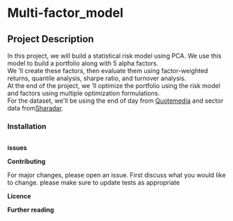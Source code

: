 # **Multi-factor_model**

## **Project Description**

In this project, we will build a statistical risk model using PCA. We use this model to build a portfolio along with 5 alpha factors.\
We ’ll create these factors, then evaluate them using factor-weighted returns, quantile analysis, sharpe ratio, and turnover analysis.\
At the end of the project, we ’ll optimize the portfolio using the risk model and factors using multiple optimization formulations.\
For the dataset, we'll be using the end of day from [Quotemedia](https://www.quotemedia.com) and sector data from[Sharadar](https://www.quandl.com/publishers/SHARADAR).


### **Installation**
```

```



**issues**


**Contributing**

For major changes, please open an issue. First discuss what you would like to change.
please make sure to update tests as appropriate

**Licence**




**Further reading**




